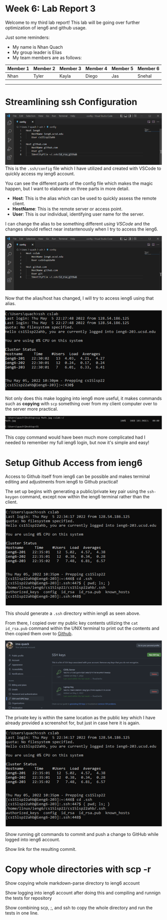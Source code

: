 # Week 6: Lab Report 3

Welcome to my third lab report! This lab will be going over further optimization of ieng6 and github usage.

Just some reminders: 
- My name is Nhan Quach
- My group leader is Elias
- My team members are as follows:


| Member 1 | Member 2 | Member 3 | Member 4 | Member 5 | Member 6 |
| -------- | -------- | -------- | -------- | -------- | -------- |
| Nhan     | Tyler    | Kayla    | Diego    | Jas      | Snehal   |


---

# Streamlining ssh Configuration
![config](screenshots\ssh_config.png)
This is the `.ssh/config` file which I have utilized and created with VSCode to quickly access my ieng6 account.

You can see the different parts of the config file which makes the magic happen, but I want to elaborate on three parts in more detail.

* **Host**: This is the alias which can be used to quickly assess the remote client.
* **HostName**: This is the remote server or access point.
* **User**: This is our individual, identifying user name for the server.

I can change the alias to be something different _using VSCode_ and the changes should reflect near instantenously when I try to access the ieng6. 

![config_change](screenshots\ssh_config_edit.png)

Now that the alias/host has changed, I will try to access ieng6 using that alias.

![ssh_access](screenshots\ssh_edited_alias.png)

Not only does this make logging into ieng6 more useful, it makes commands such as **copying** with `scp` something over from my client computer over to the server more practical.

![scp](screenshots\scp_single_file.png)

This copy command would have been much more complicated had I needed to remember my full ieng6 login, but now it's simple and easy!

# Setup Github Access from ieng6

Access to Github itself from ieng6 can be possible and makes terminal editing and adjustments from ieng6 to Github practical!

The set up begins with generating a public/private key pair using the `ssh-keygen` command, except now within the ieng6 terminal rather than the client. 

![ieng6_ssh](screenshots\ieng6_private_keys.png)

This should generate a `.ssh` directory within ieng6 as seen above.

From there, I copied over my public key contents utilizing the `cat id_rsa.pub` command within the UNIX terminal to print out the contents and then copied them over to [Github](https://github.com/).

![github_keys](screenshots\github_keys.png)

The private key is within the same location as the public key which I have already provided a screenshot for, but just in case here it is again.

![ieng6_ssh](screenshots\ieng6_private_keys.png)

Show running git commands to commit and push a change to GitHub while logged into ieng6 account.

Show link for the resulting commit.

# Copy whole directories with scp -r 

Show copying whole markdown-parse directory to ieng6 account

Show logging into ieng6 account after doing this and compiling and runnign the tests for repository

Show combining scp, ;, and ssh to copy the whole directory and run the tests in one line. 
